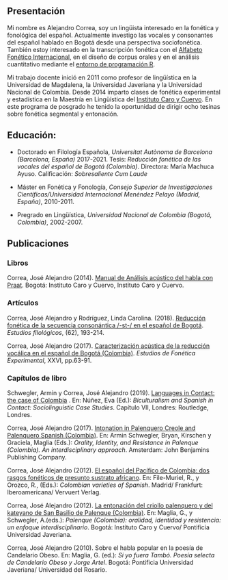 ## Presentación

Mi nombre es Alejandro Correa, soy un lingüista interesado en la fonética y fonológica del español. Actualmente investigo las vocales y consonantes del español hablado en Bogotá desde una perspectiva sociofonética. También estoy interesado en la transcripción fonética con el [Alfabeto Fonético Internacional](https://www.internationalphoneticassociation.org/content/ipa-chart), en el diseño de corpus orales y en el análisis cuantitativo mediante el [entorno de programación R](https://www.r-project.org/).

Mi trabajo docente inició en 2011 como profesor de lingüística en la Universidad de Magdalena, la Universidad Javeriana y la Universidad Nacional de Colombia. Desde 2014 imparto clases de fonética experimental y estadística en la Maestría en Lingüística del [Instituto Caro y Cuervo](https://www.caroycuervo.gov.co/). En este programa de posgrado he tenido la oportunidad de dirigir ocho tesinas sobre fonética segmental y entonación.

## Educación:
 
 * Doctorado en Filología Española, _Universitat Autònoma de Barcelona (Barcelona, España)_ 2017-2021. Tesis: _Reducción fonética de las vocales del español de Bogotá (Colombia)_. Directora: María Machuca Ayuso. Calificación: _Sobresaliente Cum Laude_
    
 * Máster en Fonética y Fonología, _Consejo Superior de Investigaciones Científicas/Universidad Internacional Menéndez Pelayo (Madrid, España)_, 2010-2011.

* Pregrado en Lingüística, _Universidad Nacional de Colombia (Bogotá, Colombia)_, 2002-2007.


## Publicaciones

### Libros

Correa, José Alejandro (2014). [Manual de Análisis acústico del habla con Praat](http://bibliotecadigital.caroycuervo.gov.co/998/). Bogotá: Instituto Caro y Cuervo, Instituto Caro y Cuervo.

### Artículos

Correa, José Alejandro y Rodríguez, Linda Carolina. (2018). [Reducción fonética de la secuencia consonántica /-st-/ en el español de Bogotá](https://dx.doi.org/10.4067/S0071-17132018000200193). _Estudios filológicos_, (62), 193-214. 

Correa, José Alejandro (2017). [Caracterización acústica de la reducción vocálica en el español de Bogotá (Colombia)](https://www.ub.edu/journalofexperimentalphonetics/pdf-articles/XXVI-06-JACorrea.pdf). _Estudios de Fonética Experimental_, XXVI, pp.63-91.

### Capítulos de libro

Schwegler, Armin y Correa, José Alejandro (2019). [Languages in Contact: the case of Colombia](https://www.taylorfrancis.com/chapters/edit/10.4324/9781315100357-8/languages-contact-armin-schwegler-jos%C3%A9-alejandro-correa) . En: Núñez, Eva (Ed.): _Biculturalism and Spanish in Contact: Sociolinguistic Case Studies_. Capítulo VII, Londres: Routledge, Londres.

Correa, José Alejandro (2017). [Intonation in Palenquero Creole and Palenquero Spanish (Colombia)](https://benjamins.com/catalog/coll.54.06cor). En: Armin Schwegler, Bryan, Kirschen y Graciela, Maglia (Eds.): _Orality, Identity, and Resistance in Palenque (Colombia). An interdisciplinary approach_. Amsterdam: John Benjamins Publishing Company.

Correa, José Alejandro (2012). [El español del Pacífico de Colombia: dos rasgos fonéticos de presunto sustrato africano](https://doi.org/10.31819/9783954870196). En: File-Muriel, R., y Orozco, R., (Eds.): _Colombian varieties of Spanish_. Madrid/ Frankfurt: Iberoamericana/ Vervuert Verlag.

Correa, José Alejandro (2012). [La entonación del criollo palenquero y del kateyano de San Basilio de Palenque (Colombia)](http://bibliotecadigital.caroycuervo.gov.co/918/). En: Maglia, G., y Schwegler, A.(eds.): _Palenque (Colombia): oralidad, identidad y resistencia: un enfoque interdisciplinario_. Bogotá: Instituto Caro y Cuervo/ Pontificia Universidad Javeriana.

Correa, José Alejandro (2010). Sobre el habla popular en la poesía de Candelario Obeso. En: Maglia, G. (ed.): _Si yo fuera Tambó. Poesía selecta de Candelario Obeso y Jorge Artel_. Bogotá: Pontificia Universidad Javeriana/ Universidad del Rosario.





